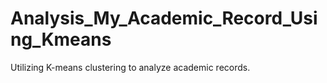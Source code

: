 # Analysis_My_Academic_Record_Using_Kmeans
Utilizing K-means clustering to analyze academic records.
